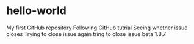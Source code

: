 # hello-world
My first GitHub repository
Following GitHub tutrial
Seeing whether issue closes
Trying to close issue
again tring to close issue
beta 1.8.7
